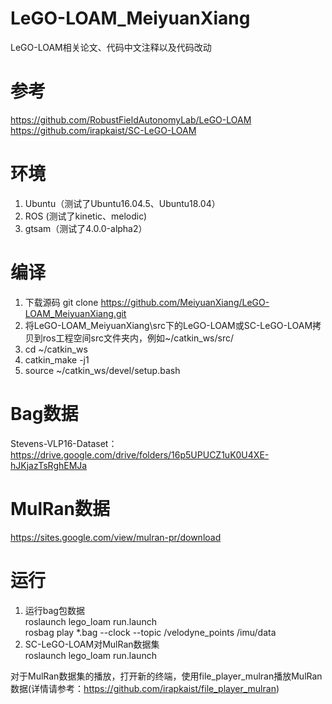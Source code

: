 # LeGO-LOAM_MeiyuanXiang
LeGO-LOAM相关论文、代码中文注释以及代码改动

# 参考
https://github.com/RobustFieldAutonomyLab/LeGO-LOAM  
https://github.com/irapkaist/SC-LeGO-LOAM  

# 环境
1. Ubuntu（测试了Ubuntu16.04.5、Ubuntu18.04）  
2. ROS (测试了kinetic、melodic)  
3. gtsam（测试了4.0.0-alpha2）  

# 编译
1. 下载源码 git clone https://github.com/MeiyuanXiang/LeGO-LOAM_MeiyuanXiang.git  
2. 将LeGO-LOAM_MeiyuanXiang\src下的LeGO-LOAM或SC-LeGO-LOAM拷贝到ros工程空间src文件夹内，例如~/catkin_ws/src/  
3. cd ~/catkin_ws  
4. catkin_make -j1  
5. source ~/catkin_ws/devel/setup.bash  

# Bag数据
Stevens-VLP16-Dataset：https://drive.google.com/drive/folders/16p5UPUCZ1uK0U4XE-hJKjazTsRghEMJa  

# MulRan数据
https://sites.google.com/view/mulran-pr/download  

# 运行
1. 运行bag包数据  
roslaunch lego_loam run.launch  
rosbag play *.bag --clock --topic /velodyne_points /imu/data  
2. SC-LeGO-LOAM对MulRan数据集  
roslaunch lego_loam run.launch 

对于MulRan数据集的播放，打开新的终端，使用file_player_mulran播放MulRan数据(详情请参考：https://github.com/irapkaist/file_player_mulran)  
